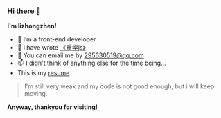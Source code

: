 ### Hi there 👋

**I'm lizhongzhen!**

- 🔭 I’m a front-end developer
- 🌱 I have wrote <a href="https://github.com/lizhongzhen11/lizz-blog/issues/41">《重学js》</a>
- 💬 You can email me by 295630519@qq.com
- 📫 I didn't think of anything else for the time being...
- This is my <a href="https://github.com/lizhongzhen11/lizhongzhen11/issues/1">resume</a>

> I'm still very weak and my code is not good enough, but i will keep moving.

**Anyway, thankyou for visiting!**
